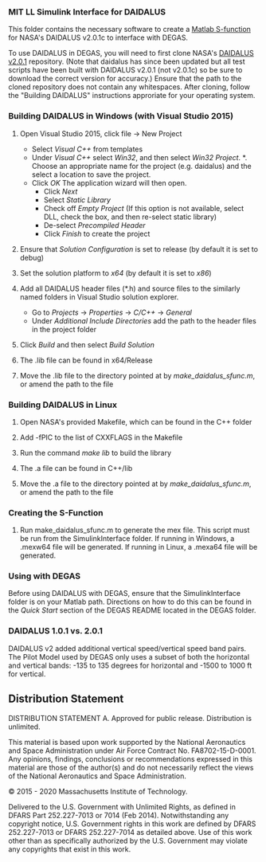 ### MIT LL Simulink Interface for DAIDALUS

This folder contains the necessary software to create a [Matlab S-function](https://www.mathworks.com/help/simulink/sfg/what-is-an-s-function.html) for NASA's DAIDALUS v2.0.1c to interface with DEGAS.

To use DAIDALUS in DEGAS, you will need to first clone NASA's [DAIDALUS v2.0.1](https://github.com/nasa/daidalus/tree/DAIDALUSv2.0.1) repository. (Note that daidalus has since been updated but all test scripts have been built with DAIDALUS v2.0.1 (not v2.0.1c) so be sure to download the correct version for accuracy.) Ensure that the path to the cloned repository does not contain any whitespaces. After cloning, follow the "Building DAIDALUS" instructions approriate for your operating system.

### Building DAIDALUS in Windows (with Visual Studio 2015)

1. Open Visual Studio 2015, click file -> New Project
    * Select *Visual C++* from templates
    * Under *Visual C++* select *Win32*, and then select *Win32 Project*.
    *. Choose an appropriate name for the project (e.g. daidalus) and the select a location to save the project.
    * Click *OK* The application wizard will then open.
        * Click *Next*
        * Select *Static Library*
        * Check off *Empty Project* (If this option is not available, select DLL, check the box, and then re-select static library)
        * De-select *Precompiled Header*
        * Click *Finish* to create the project

2. Ensure that *Solution Configuration* is set to release (by default it is set to debug)

3. Set the solution platform to *x64* (by default it is set to *x86*)

4. Add all DAIDALUS header files (*.h) and source files to the similarly named folders in Visual Studio solution explorer.
    * Go to *Projects* -> *Properties* -> *C/C++* -> *General*
    * Under *Additional Include Directories* add the path to the header files in the project folder

5. Click *Build* and then select *Build Solution*

6. The .lib file can be found in x64/Release

7. Move the .lib file to the directory pointed at by *make_daidalus_sfunc.m*, or amend the path to the file

### Building DAIDALUS in Linux

1. Open NASA's provided Makefile, which can be found in the C++ folder

2. Add -fPIC to the list of CXXFLAGS in the Makefile

3. Run the command *make lib* to build the library

4. The .a file can be found in C++/lib

5. Move the .a file to the directory pointed at by *make_daidalus_sfunc.m*, or amend the path to the file

### Creating the S-Function

1. Run make_daidalus_sfunc.m to generate the mex file. This script must be run from the SimulinkInterface folder. If running in Windows, a .mexw64 file will be generated. If running in Linux, a .mexa64 file will be generated. 

### Using with DEGAS

Before using DAIDALUS with DEGAS, ensure that the SimulinkInterface folder is on your Matlab path.
Directions on how to do this can be found in the *Quick Start* section of the DEGAS README located in the DEGAS folder.

### DAIDALUS 1.0.1 vs. 2.0.1

DAIDALUS v2 added additional vertical speed/vertical speed band pairs. The Pilot Model used by DEGAS only uses a subset of both the horizontal and vertical bands: -135 to 135 degrees for horizontal and -1500 to 1000 ft for vertical.

## Distribution Statement

DISTRIBUTION STATEMENT A. Approved for public release. Distribution is unlimited.

This material is based upon work supported by the National Aeronautics and Space Administration under Air Force Contract No. FA8702-15-D-0001. Any opinions, findings, conclusions or recommendations expressed in this material are those of the author(s) and do
 not necessarily reflect the views of the National Aeronautics and Space Administration.

© 2015 - 2020 Massachusetts Institute of Technology.

Delivered to the U.S. Government with Unlimited Rights, as defined in DFARS Part 252.227-7013 or 7014 (Feb 2014). Notwithstanding any copyright notice, U.S. Government rights in this work are defined by DFARS 252.227-7013 or DFARS 252.227-7014 as detailed above.
 Use of this work other than as specifically authorized by the U.S. Government may violate any copyrights that exist in this work.
